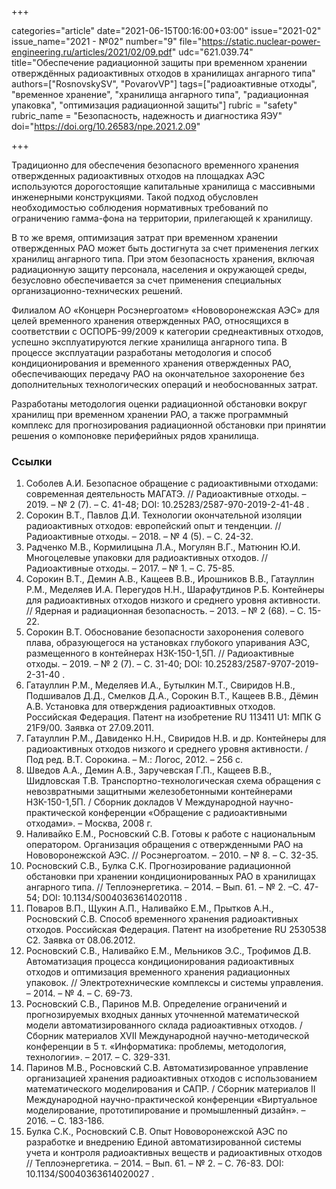 +++

categories="article"
date="2021-06-15T00:16:00+03:00"
issue="2021-02"
issue_name="2021 - №02"
number="9"
file="https://static.nuclear-power-engineering.ru/articles/2021/02/09.pdf"
udc="621.039.74"
title="Обеспечение радиационной защиты при временном хранении отверждённых радиоактивных отходов в хранилищах ангарного типа"
authors=["RosnovskySV", "PovarovVP"]
tags=["радиоактивные отходы", "временное хранение", "хранилища ангарного типа", "радиационная упаковка", "оптимизация радиационной защиты"]
rubric = "safety"
rubric_name = "Безопасность, надежность и диагностика ЯЭУ"
doi="https://doi.org/10.26583/npe.2021.2.09"

+++

Традиционно для обеспечения безопасного временного хранения отвержденных радиоактивных отходов на площадках АЭС используются дорогостоящие капитальные хранилища с массивными инженерными конструкциями. Такой подход обусловлен необходимостью соблюдения нормативных требований по ограничению гамма-фона на территории, прилегающей к хранилищу.

В то же время, оптимизация затрат при временном хранении отвержденных РАО может быть достигнута за счет применения легких хранилищ ангарного типа. При этом безопасность хранения, включая радиационную защиту персонала, населения и окружающей среды, безусловно обеспечивается за счет применения специальных организационно-технических решений.

Филиалом АО «Концерн Росэнергоатом» «Нововоронежская АЭС» для целей временного хранения отвержденных РАО, относящихся в соответствии с ОСПОРБ-99/2009 к категории среднеактивных отходов, успешно эксплуатируются легкие хранилища ангарного типа. В процессе эксплуатации разработаны методология и способ кондиционирования и
временного хранения отвержденных РАО, обеспечивающих передачу
РАО на окончательное захоронение без дополнительных технологических операций и необоснованных затрат.

Разработаны методология оценки радиационной обстановки вокруг хранилищ при временном хранении РАО, а также программный комплекс для прогнозирования радиационной обстановки при принятии решения о компоновке периферийных рядов хранилища.

### Ссылки

1. Соболев А.И. Безопасное обращение с радиоактивными отходами: современная деятельность МАГАТЭ. // Радиоактивные отходы. – 2019. – № 2 (7). – С. 41-48; DOI: 10.25283/2587-970-2019-2-41-48 .
2. Сорокин В.Т., Павлов Д.И. Технологии окончательной изоляции радиоактивных отходов: европейский опыт и тенденции. // Радиоактивные отходы. – 2018. – № 4 (5). – С. 24-32.
3. Радченко М.В., Кормилицына Л.А., Могулян В.Г., Матюнин Ю.И. Многоцелевые упаковки для радиоактивных отходов. // Радиоактивные отходы. – 2017. – № 1. – С. 75-85.
4. Сорокин В.Т., Демин А.В., Кащеев В.В., Ирошников В.В., Гатауллин Р.М., Меделяев И.А. Перегудов Н.Н., Шарафутдинов Р.Б. Контейнеры для радиоактивных отходов низкого и среднего уровня активности. // Ядерная и радиационная безопасность. – 2013. – № 2 (68). – С. 15-22.
5. Сорокин В.Т. Обоснование безопасности захоронения солевого плава, образующегося на установках глубокого упаривания АЭС, размещенного в контейнерах НЗК-150-1,5П. // Радиоактивные отходы. – 2019. – № 2 (7). – С. 31-40; DOI: 10.25283/2587-9707-2019-2-31-40 .
6. Гатауллин Р.М., Меделяев И.А., Бутылкин М.Т., Свиридов Н.В., Подшивалов Д.Д., Смелков Д.А., Сорокин В.Т., Кащеев В.В., Дёмин А.В. Установка для отверждения радиоактивных отходов. Российская Федерация. Патент на изобретение RU 113411 U1: МПК G 21F9/00. Заявка от 27.09.2011.
7. Гатауллин Р.М., Давиденко Н.Н., Свиридов Н.В. и др. Контейнеры для радиоактивных отходов низкого и среднего уровня активности. / Под ред. В.Т. Сорокина. – М.: Логос, 2012. – 256 с.
8. Шведов А.А., Демин А.В., Заручевская Г.П., Кащеев В.В., Шидловская Т.В. Транспортно-технологическая схема обращения с невозвратными защитными железобетонными контейнерами НЗК-150-1,5П. / Сборник докладов V Международной научно-практической конференции «Обращение с радиоактивными отходами». – Москва, 2008 г.
9. Наливайко Е.М., Росновский С.В. Готовы к работе с национальным оператором. Организация обращения с отвержденными РАО на Нововоронежской АЭС. // Росэнергоатом. – 2010. – № 8. – С. 32-35.
10. Росновский С.В., Булка С.К. Прогнозирование радиационной обстановки при хранении кондиционированных РАО в хранилищах ангарного типа. // Теплоэнергетика. – 2014. – Вып. 61. – № 2. –С. 47-54; DOI: 10.1134/S0040363614020118 .
11. Поваров В.П., Щукин А.П., Наливайко Е.М., Прытков А.Н., Росновский С.В. Способ временного хранения радиоактивных отходов. Российская Федерация. Патент на изобретение RU 2530538 C2. Заявка от 08.06.2012.
12. Росновский С.В., Наливайко Е.М., Мельников Э.С., Трофимов Д.В. Автоматизация процесса кондиционирования радиоактивных отходов и оптимизация временного хранения радиационных упаковок. // Электротехнические комплексы и системы управления. – 2014. – № 4. – С. 69-73.
13. Росновский С.В., Паринов М.В. Определение ограничений и прогнозируемых входных данных уточненной математической модели автоматизированного склада радиоактивных отходов. / Сборник материалов XVII Международной научно-методической конференции в 5 т. «Информатика: проблемы, методология, технологии». – 2017. – С. 329-331.
14. Паринов М.В., Росновский С.В. Автоматизированное управление организацией хранения радиоактивных отходов с использованием математического моделирования и САПР. / Сборник материалов II Международной научно-практической конференции «Виртуальное моделирование, прототипирование и промышленный дизайн». – 2016. – С. 183-186.
15. Булка С.К., Росновский С.В. Опыт Нововоронежской АЭС по разработке и внедрению Единой автоматизированной системы учета и контроля радиоактивных веществ и радиоактивных отходов // Теплоэнергетика. – 2014. – Вып. 61. – № 2. – С. 76-83. DOI: 10.1134/S0040363614020027 .